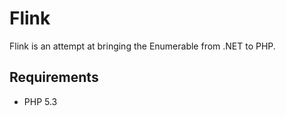 Flink
=====

Flink is an attempt at bringing the Enumerable from .NET to PHP.

Requirements
------------
 * PHP 5.3
